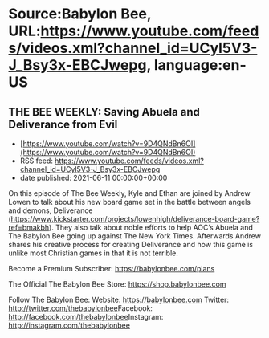 # Source:Babylon Bee, URL:https://www.youtube.com/feeds/videos.xml?channel_id=UCyl5V3-J_Bsy3x-EBCJwepg, language:en-US

## THE BEE WEEKLY: Saving Abuela and Deliverance from Evil
 - [https://www.youtube.com/watch?v=9D4QNdBn6OI](https://www.youtube.com/watch?v=9D4QNdBn6OI)
 - RSS feed: https://www.youtube.com/feeds/videos.xml?channel_id=UCyl5V3-J_Bsy3x-EBCJwepg
 - date published: 2021-06-11 00:00:00+00:00

On this episode of The Bee Weekly, Kyle and Ethan are joined by Andrew Lowen to talk about his new board game set in the battle between angels and demons, Deliverance (https://www.kickstarter.com/projects/lowenhigh/deliverance-board-game?ref=bmakbh). They also talk about noble efforts to help AOC’s Abuela and The Babylon Bee going up against The New York Times. Afterwards Andrew shares his creative process for creating Deliverance and how this game is unlike most Christian games in that it is not terrible.


Become a Premium Subscriber: https://babylonbee.com/plans

The Official The Babylon Bee Store: https://shop.babylonbee.com​​​​

Follow The Babylon Bee:
Website: https://babylonbee.com​​​​
Twitter: http://twitter.com/thebabylonbee​​​​
Facebook: http://facebook.com/thebabylonbee​​​​
Instagram: http://instagram.com/thebabylonbee​

